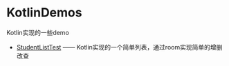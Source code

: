 
# KotlinDemos
Kotlin实现的一些demo

* [StudentListTest](/StudentList)  —— Kotlin实现的一个简单列表，通过room实现简单的增删改查

